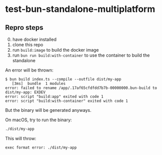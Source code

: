 # test-bun-standalone-multiplatform

## Repro steps

0. have docker installed
1. clone this repo
1. run `build:image` to build the docker image
1. run `bun run build:with-container` to use the container to build the standalone

An error will be thrown:

```
$ bun build index.ts --compile --outfile dist/my-app
   [3ms]  bundle  1 modules
error: failed to rename /app/.17af65cfdfdd7b7b-00000000.bun-build to dist/my-app: EXDEV
error: script "build:app" exited with code 1
error: script "build:with-container" exited with code 1
```

But the binary will be generated anyways.

On macOS, try to run the binary:

```bash
./dist/my-app
```

This will throw:

```
exec format error: ./dist/my-app
```
